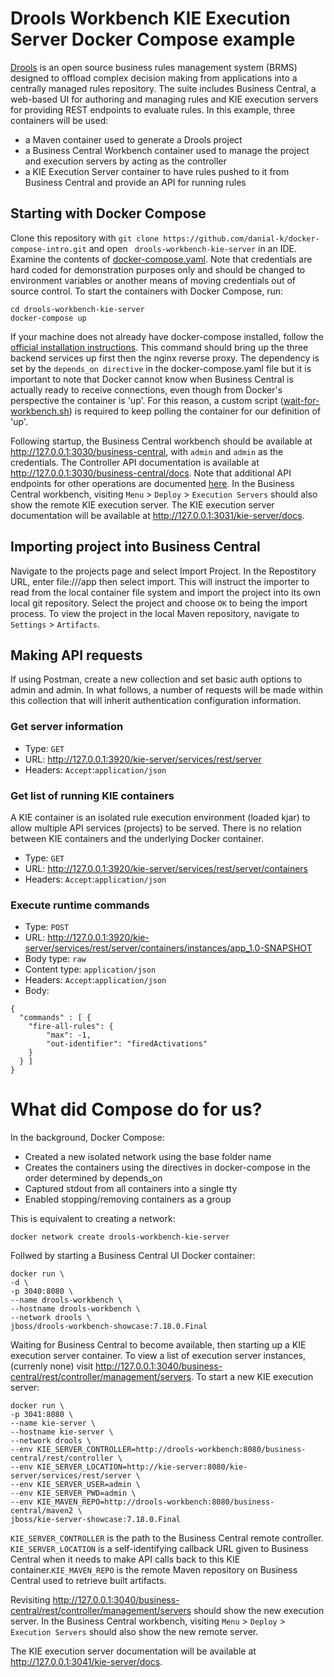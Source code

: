 # Drools Workbench KIE Execution Server Docker Compose example
[Drools](https://docs.jboss.org/drools/release/7.18.0.Final/drools-docs/html_single/) is an open source business rules management system (BRMS) designed to offload complex decision making from applications into a centrally managed rules repository. The suite includes Business Central, a web-based UI for authoring and managing rules and KIE execution servers for providing REST endpoints to evaluate rules.
In this example, three containers will be used:
- a Maven container used to generate a Drools project
- a Business Central Workbench container used to manage the project and execution servers by acting as the controller
- a KIE Execution Server container to have rules pushed to it from Business Central and provide an API for running rules

## Starting with Docker Compose
Clone this repository with ```git clone https://github.com/danial-k/docker-compose-intro.git``` and open ```
drools-workbench-kie-server``` in an IDE. Examine the contents of [docker-compose.yaml](docker-compose.yaml).  Note that credentials are hard coded for demonstration purposes only and should be changed to environment variables or another means of moving credentials out of source control. To start the containers with Docker Compose, run:
```shell
cd drools-workbench-kie-server
docker-compose up
```
If your machine does not already have docker-compose installed, follow the [official installation instructions](https://docs.docker.com/compose/install/). This command should bring up the three backend services up first then the nginx reverse proxy. The dependency is set by the ```depends_on directive``` in the docker-compose.yaml file but it is important to note that Docker cannot know when Business Central is actually ready to receive connections, even though from Docker's perspective the container is 'up'.  For this reason, a custom script ([wait-for-workbench.sh](wait-for-workbench.sh)) is required to keep polling the container for our definition of 'up'.

Following startup, the Business Central workbench should be available at http://127.0.0.1:3030/business-central, with ```admin``` and ```admin``` as the credentials.  The Controller API documentation is available at http://127.0.0.1:3030/business-central/docs.  Note that additional API endpoints for other operations are documented [here](https://docs.jboss.org/drools/release/7.18.0.Final/drools-docs/html_single/#knowledge-store-rest-api-endpoints-ref_decision-tables).  In the Business Central workbench, visiting ```Menu``` > ```Deploy``` > ```Execution Servers``` should also show the remote KIE execution server.  The KIE execution server documentation will be available at http://127.0.0.1:3031/kie-server/docs.

## Importing project into Business Central
Navigate to the projects page and select Import Project. In the Repostitory URL, enter file:///app then select import. This will instruct the importer to read from the local container file system and import the project into its own local git repository. Select the project and choose ```OK``` to being the import process. To view the project in the local Maven repository, navigate to ```Settings``` > ```Artifacts```.

## Making API requests
If using Postman, create a new collection and set basic auth options to admin and admin. In what follows, a number of requests will be made within this collection that will inherit authentication configuration information.

### Get server information
- Type: ```GET```
- URL: http://127.0.0.1:3920/kie-server/services/rest/server
- Headers: ```Accept```:```application/json```

### Get list of running KIE containers
A KIE container is an isolated rule execution environment (loaded kjar) to allow multiple API services (projects) to be served. There is no relation between KIE containers and the underlying Docker container.
- Type: ```GET```
- URL: http://127.0.0.1:3920/kie-server/services/rest/server/containers
- Headers: ```Accept```:```application/json```

### Execute runtime commands
- Type: ```POST```
- URL: http://127.0.0.1:3920/kie-server/services/rest/server/containers/instances/app_1.0-SNAPSHOT
- Body type: ```raw```
- Content type: ```application/json```
- Headers: ```Accept```:```application/json```
- Body:
```
{
  "commands" : [ {
    "fire-all-rules": {
        "max": -1,
        "out-identifier": "firedActivations"
    }
  } ]
}
```

# What did Compose do for us?
In the background, Docker Compose:
- Created a new isolated network using the base folder name
- Creates the containers using the directives in docker-compose in the order determined by depends_on
- Captured stdout from all containers into a single tty
- Enabled stopping/removing containers as a group

This is equivalent to creating a network:
```shell
docker network create drools-workbench-kie-server
```

Follwed by starting a Business Central UI Docker container:
```shell
docker run \
-d \
-p 3040:8080 \
--name drools-workbench \
--hostname drools-workbench \
--network drools \
jboss/drools-workbench-showcase:7.18.0.Final
```

Waiting for Business Central to become available, then starting up a KIE execution server container.  To view a list of execution server instances, (currenly none) visit http://127.0.0.1:3040/business-central/rest/controller/management/servers.   To start a new KIE execution server:
```shell
docker run \
-p 3041:8080 \
--name kie-server \
--hostname kie-server \
--network drools \
--env KIE_SERVER_CONTROLLER=http://drools-workbench:8080/business-central/rest/controller \
--env KIE_SERVER_LOCATION=http://kie-server:8080/kie-server/services/rest/server \
--env KIE_SERVER_USER=admin \
--env KIE_SERVER_PWD=admin \
--env KIE_MAVEN_REPO=http://drools-workbench:8080/business-central/maven2 \
jboss/kie-server-showcase:7.18.0.Final
```
```KIE_SERVER_CONTROLLER``` is the path to the Business Central remote controller. ```KIE_SERVER_LOCATION``` is a self-identifying callback URL given to Business Central when it needs to make API calls back to this KIE container.```KIE_MAVEN_REPO``` is the remote Maven repository on Business Central used to retrieve built artifacts.

Revisiting http://127.0.0.1:3040/business-central/rest/controller/management/servers should show the new execution server.  In the Business Central workbench, visiting ```Menu``` > ```Deploy``` > ```Execution Servers``` should also show the new remote server.

The KIE execution server documentation will be available at http://127.0.0.1:3041/kie-server/docs.


